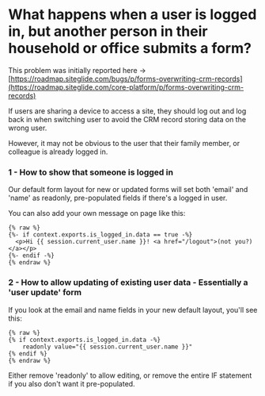 # What happens when a user is logged in, but another person in their household or office submits a form?

This problem was initially reported here -> [https://roadmap.siteglide.com/bugs/p/forms-overwriting-crm-records](https://roadmap.siteglide.com/core-platform/p/forms-overwriting-crm-records)

If users are sharing a device to access a site, they should log out and log back in when switching user to avoid the CRM record storing data on the wrong user.

However, it may not be obvious to the user that their family member, or colleague is already logged in.

### 1 - How to show that someone is logged in

Our default form layout for new or updated forms will set both 'email' and 'name' as readonly, pre-populated fields if there's a logged in user.

You can also add your own message on page like this:

```liquid
{% raw %}
{%- if context.exports.is_logged_in.data == true -%}
  <p>Hi {{ session.current_user.name }}! <a href="/logout">(not you?)</a></p>
{%- endif -%}
{% endraw %}
```

### 2 - How to allow updating of existing user data - Essentially a 'user update' form

If you look at the email and name fields in your new default layout, you'll see this:

```liquid
{% raw %}
{% if context.exports.is_logged_in.data -%}
    readonly value="{{ session.current_user.name }}"
{% endif %}
{% endraw %}
```

Either remove 'readonly' to allow editing, or remove the entire IF statement if you also don't want it pre-populated.